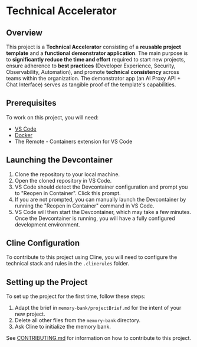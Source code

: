 # Technical Accelerator

## Overview

This project is a **Technical Accelerator** consisting of a **reusable project template** and a **functional demonstrator application**. The main purpose is to **significantly reduce the time and effort** required to start new projects, ensure adherence to **best practices** (Developer Experience, Security, Observability, Automation), and promote **technical consistency** across teams within the organization. The demonstrator app (an AI Proxy API + Chat Interface) serves as tangible proof of the template's capabilities.

## Prerequisites

To work on this project, you will need:

-   [VS Code](https://code.visualstudio.com/)
-   [Docker](https://www.docker.com/)
-   The Remote - Containers extension for VS Code

## Launching the Devcontainer

1.  Clone the repository to your local machine.
2.  Open the cloned repository in VS Code.
3.  VS Code should detect the Devcontainer configuration and prompt you to "Reopen in Container". Click this prompt.
4.  If you are not prompted, you can manually launch the Devcontainer by running the "Reopen in Container" command in VS Code.
5.  VS Code will then start the Devcontainer, which may take a few minutes. Once the Devcontainer is running, you will have a fully configured development environment.

## Cline Configuration

To contribute to this project using Cline, you will need to configure the technical stack and rules in the `.clinerules` folder.

## Setting up the Project

To set up the project for the first time, follow these steps:

1.  Adapt the brief in `memory-bank/projectBrief.md` for the intent of your new project.
2.  Delete all other files from the `memory-bank` directory.
3.  Ask Cline to initialize the memory bank.

See [CONTRIBUTING.md](CONTRIBUTING.md) for information on how to contribute to this project.
